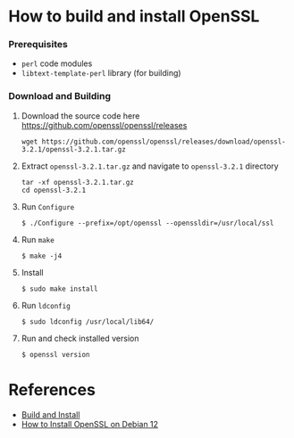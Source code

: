 # How to build and install OpenSSL

### Prerequisites
- `perl` code modules
- `libtext-template-perl` library (for building)

### Download and Building

1. Download the source code here https://github.com/openssl/openssl/releases
    ```
    wget https://github.com/openssl/openssl/releases/download/openssl-3.2.1/openssl-3.2.1.tar.gz
    ```

2. Extract `openssl-3.2.1.tar.gz` and navigate to `openssl-3.2.1` directory
    ```
    tar -xf openssl-3.2.1.tar.gz
    cd openssl-3.2.1
    ```

3. Run `Configure`
    ```
    $ ./Configure --prefix=/opt/openssl --openssldir=/usr/local/ssl
    ```

4. Run `make`
    ```
    $ make -j4
    ```

5. Install
    ```
    $ sudo make install
    ```

6. Run `ldconfig`
    ```
    $ sudo ldconfig /usr/local/lib64/
    ```

7. Run and check installed version
    ```
    $ openssl version
    ```


# References
- [Build and Install](https://github.com/openssl/openssl/blob/master/INSTALL.md)
- [How to Install OpenSSL on Debian 12](https://itslinuxfoss.com/install-openssl-debian-12/)